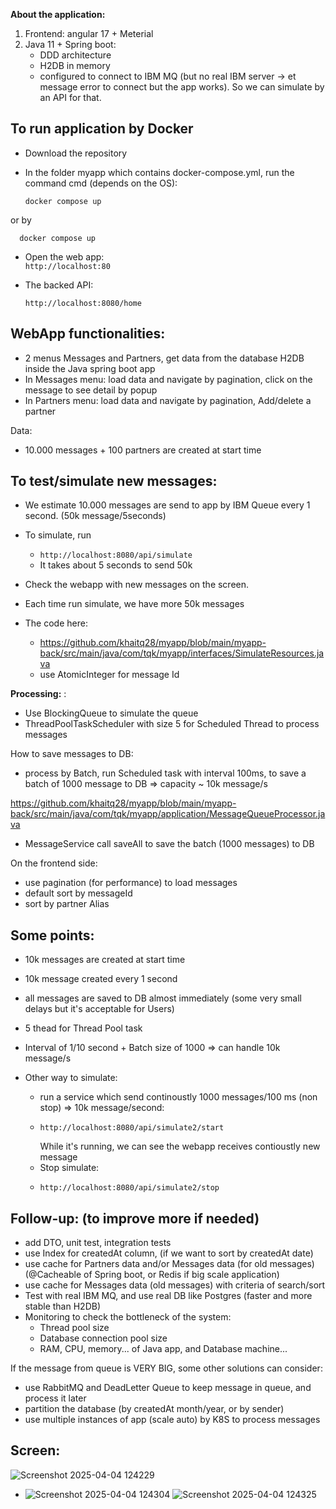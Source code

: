 
**About the application:**

1. Frontend: angular 17 + Meterial
2. Java 11 + Spring boot:
    - DDD  architecture
    - H2DB  in memory
    - configured to connect to IBM MQ (but no real IBM server -> et message error to connect but 
      the app works). So we can simulate by an API for that.

##  To run application by Docker

- Download the repository
- In the folder myapp which contains docker-compose.yml, run the command cmd (depends on the OS):

      docker compose up

or by

      docker compose up

- Open the web app:  
     `http://localhost:80`
- The backed API:
   
    `http://localhost:8080/home`


##  WebApp functionalities:
- 2 menus Messages and Partners, get data from the database H2DB inside the Java spring boot app
- In Messages menu: load data and navigate by pagination, click on the message to see detail by popup
- In Partners menu: load data and navigate by pagination, Add/delete a partner

Data: 
-  10.000 messages + 100 partners are created at start time

##  To test/simulate new messages:

- We estimate 10.000 messages are send to app by IBM Queue every 1 second. (50k message/5seconds)
- To simulate, run 
  - `http://localhost:8080/api/simulate`
  - It takes about 5 seconds to send 50k
  
- Check the webapp with new messages on the screen. 
- Each time run simulate, we have more 50k messages

- The code here: 
  - https://github.com/khaitq28/myapp/blob/main/myapp-back/src/main/java/com/tqk/myapp/interfaces/SimulateResources.java
  - use AtomicInteger for message Id

**Processing:** :

- Use  BlockingQueue<String> to simulate the queue
- ThreadPoolTaskScheduler with size 5 for Scheduled Thread to process messages

How to save messages to DB:
- process by Batch, run Scheduled task with interval 100ms, to save a batch of 1000 message to DB => capacity ~ 10k message/s

https://github.com/khaitq28/myapp/blob/main/myapp-back/src/main/java/com/tqk/myapp/application/MessageQueueProcessor.java

- MessageService call saveAll to save the batch (1000 messages) to DB

On the frontend side:
- use pagination (for performance) to load messages
- default sort by messageId
- sort by partner Alias


##  Some points:

- 10k messages are created at start time
- 10k message created every 1 second
- all messages are saved to DB almost immediately (some very small delays but it's acceptable for Users)
- 5 thead for Thread Pool task
- Interval of 1/10 second + Batch size of 1000 => can handle 10k message/s

- Other way to simulate:
  - run a service which send continoustly 1000 messages/100 ms (non stop) => 10k message/second:
  -     http://localhost:8080/api/simulate2/start
    While it's running, we can see the webapp receives contioustly new message
  - Stop simulate:
  -     http://localhost:8080/api/simulate2/stop

##  Follow-up: (to improve more if needed)
- add DTO, unit test, integration tests
- use Index for createdAt column, (if we want to sort by createdAt date)
- use cache for Partners data and/or Messages data (for old messages)  (@Cacheable of Spring boot, or Redis if big scale application)
- use cache for Messages data (old messages) with criteria of search/sort 
- Test with real IBM MQ, and use real DB like Postgres (faster and more stable than H2DB)
- Monitoring to check the bottleneck of the system:
  - Thread pool size
  - Database connection pool size
  - RAM, CPU, memory... of Java app, and Database machine...

If the message from queue is VERY BIG, some other solutions can consider:
- use RabbitMQ and DeadLetter Queue to keep message in queue, and process it later
- partition the database (by createdAt month/year, or by sender)
- use multiple instances of app (scale auto) by K8S  to process messages

## Screen:
![Screenshot 2025-04-04 124229](https://github.com/user-attachments/assets/4bc09a94-8f35-4f50-8058-3910bc61bf00)
- ![Screenshot 2025-04-04 124304](https://github.com/user-attachments/assets/270cb5e1-1d21-4a96-818f-b606543b4d2a)
![Screenshot 2025-04-04 124325](https://github.com/user-attachments/assets/c195963b-2837-4fb6-b2b0-3c609abde44c)




